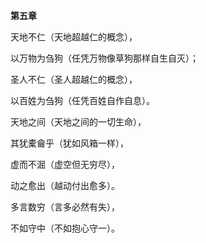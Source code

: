 **第五章**

天地不仁（天地超越仁的概念），

以万物为刍狗（任凭万物像草狗那样自生自灭）；

圣人不仁（圣人超越仁的概念），

以百姓为刍狗（任凭百姓自作自息）。

天地之间（天地之间的一切生命），

其犹橐龠乎（犹如风箱一样），

虚而不淈（虚空但无穷尽），

动之愈出（越动付出愈多）。

多言数穷（言多必然有失），

不如守中（不如抱心守一）。